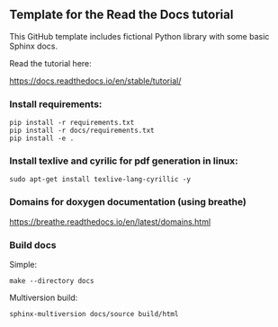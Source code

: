 ## Template for the Read the Docs tutorial


This GitHub template includes fictional Python library
with some basic Sphinx docs.

Read the tutorial here:

https://docs.readthedocs.io/en/stable/tutorial/

### Install requirements:
```
pip install -r requirements.txt
pip install -r docs/requirements.txt
pip install -e .
```


### Install texlive and cyrilic for pdf generation in linux:

```
sudo apt-get install texlive-lang-cyrillic -y
```

### Domains for doxygen documentation (using breathe)

https://breathe.readthedocs.io/en/latest/domains.html


### Build docs

Simple:

```
make --directory docs
```

Multiversion build:

```
sphinx-multiversion docs/source build/html
```

